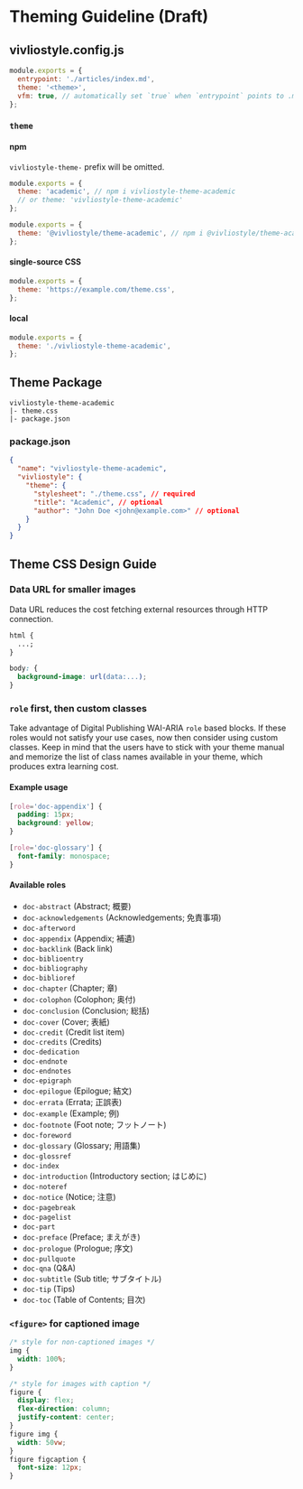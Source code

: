 # Theming Guideline (Draft)

## vivliostyle.config.js

```js
module.exports = {
  entrypoint: './articles/index.md',
  theme: '<theme>',
  vfm: true, // automatically set `true` when `entrypoint` points to .md file.
};
```

### `theme`

#### npm

`vivliostyle-theme-` prefix will be omitted.

```js
module.exports = {
  theme: 'academic', // npm i vivliostyle-theme-academic
  // or theme: 'vivliostyle-theme-academic'
};
```

```js
module.exports = {
  theme: '@vivliostyle/theme-academic', // npm i @vivliostyle/theme-academic
};
```

#### single-source CSS

```js
module.exports = {
  theme: 'https://example.com/theme.css',
};
```

#### local

```js
module.exports = {
  theme: './vivliostyle-theme-academic',
};
```

## Theme Package

```
vivliostyle-theme-academic
|- theme.css
|- package.json
```

### package.json

```json
{
  "name": "vivliostyle-theme-academic",
  "vivliostyle": {
    "theme": {
      "stylesheet": "./theme.css", // required
      "title": "Academic", // optional
      "author": "John Doe <john@example.com>" // optional
    }
  }
}
```

## Theme CSS Design Guide

### Data URL for smaller images

Data URL reduces the cost fetching external resources through HTTP connection.

```css
html {
  ...;
}

body: {
  background-image: url(data:...);
}
```

### `role` first, then custom classes

Take advantage of Digital Publishing WAI-ARIA `role` based blocks.
If these roles would not satisfy your use cases, now then consider using custom classes. Keep in mind that the users have to stick with your theme manual and memorize the list of class names available in your theme, which produces extra learning cost.

#### Example usage

```css
[role='doc-appendix'] {
  padding: 15px;
  background: yellow;
}

[role='doc-glossary'] {
  font-family: monospace;
}
```

#### Available roles

- `doc-abstract` (Abstract; 概要)
- `doc-acknowledgements` (Acknowledgements; 免責事項)
- `doc-afterword`
- `doc-appendix` (Appendix; 補遺)
- `doc-backlink` (Back link)
- `doc-biblioentry`
- `doc-bibliography`
- `doc-biblioref`
- `doc-chapter` (Chapter; 章)
- `doc-colophon` (Colophon; 奥付)
- `doc-conclusion` (Conclusion; 総括)
- `doc-cover` (Cover; 表紙)
- `doc-credit` (Credit list item)
- `doc-credits` (Credits)
- `doc-dedication`
- `doc-endnote`
- `doc-endnotes`
- `doc-epigraph`
- `doc-epilogue` (Epilogue; 結文)
- `doc-errata` (Errata; 正誤表)
- `doc-example` (Example; 例)
- `doc-footnote` (Foot note; フットノート)
- `doc-foreword`
- `doc-glossary` (Glossary; 用語集)
- `doc-glossref`
- `doc-index`
- `doc-introduction` (Introductory section; はじめに)
- `doc-noteref`
- `doc-notice` (Notice; 注意)
- `doc-pagebreak`
- `doc-pagelist`
- `doc-part`
- `doc-preface` (Preface; まえがき)
- `doc-prologue` (Prologue; 序文)
- `doc-pullquote`
- `doc-qna` (Q&A)
- `doc-subtitle` (Sub title; サブタイトル)
- `doc-tip` (Tips)
- `doc-toc` (Table of Contents; 目次)

### `<figure>` for captioned image

```css
/* style for non-captioned images */
img {
  width: 100%;
}

/* style for images with caption */
figure {
  display: flex;
  flex-direction: column;
  justify-content: center;
}
figure img {
  width: 50vw;
}
figure figcaption {
  font-size: 12px;
}
```
